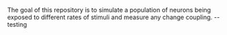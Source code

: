 The goal of this repository is to simulate a population of neurons being exposed to different rates of stimuli and measure any change coupling. --testing
